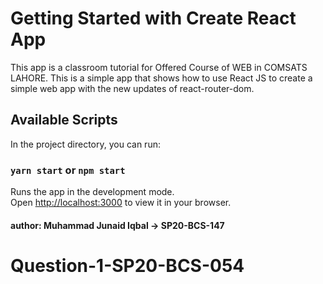 # Getting Started with Create React App

This app is a classroom tutorial for Offered Course of WEB in COMSATS LAHORE. This is a simple app that shows how to use React JS to create a simple web app with the new updates of react-router-dom.

## Available Scripts

In the project directory, you can run:

### `yarn start` or `npm start`

Runs the app in the development mode.\
Open [http://localhost:3000](http://localhost:3000) to view it in your browser.

#### author: Muhammad Junaid Iqbal -> SP20-BCS-147
# Question-1-SP20-BCS-054
